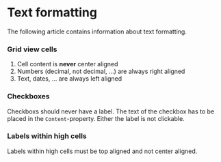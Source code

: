 # Text formatting

The following article contains information about text formatting.

### Grid view cells

1. Cell content is __never__ center aligned
2. Numbers (decimal, not decimal, ...) are always right aligned
3. Text, dates, ... are always left aligned

### Checkboxes

Checkboxs should never have a label. The text of the checkbox has to be placed in the `Content`-property. Either the 
label is not clickable.

### Labels within high cells

Labels within high cells must be top aligned and not center aligned.